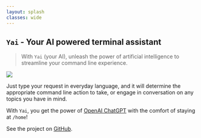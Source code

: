 ```yaml
---
layout: splash
classes: wide
---
```


## `Yai` - Your AI powered terminal assistant

> With `Yai` (your AI), unleash the power of artificial intelligence to streamline your command line experience.

![](https://raw.githubusercontent.com/xsikor/yai/main/docs/_assets/intro.gif)

Just type your request in everyday language, and it will determine the appropriate command line action to take, or engage in conversation on any topics you have in mind.

With `Yai`, you get the power of [OpenAI ChatGPT](https://chat.openai.com/) with the comfort of staying at `/home`!

See the project on [GitHub](https://github.com/xsikor/yai).

